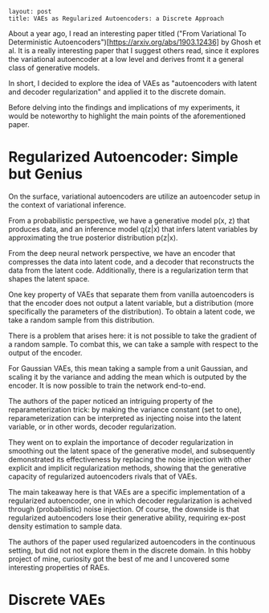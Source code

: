 ```
layout: post
title: VAEs as Regularized Autoencoders: a Discrete Approach
```
 
About a year ago, I read an interesting paper titled ("From Variational To Deterministic Autoencoders")[https://arxiv.org/abs/1903.12436] by Ghosh et al. It is a really interesting paper that I suggest others read, since it explores the variational autoencoder at a low level and derives fromt it a general class of generative models.

In short, I decided to explore the idea of VAEs as "autoencoders with latent and decoder regularization" and applied it to the discrete domain.

Before delving into the findings and implications of my experiments, it would be noteworthy to highlight the main points of the aforementioned paper.

# Regularized Autoencoder: Simple but Genius

On the surface, variational autoencoders are utilize an autoencoder setup in the context of variational inference. 

From a probabilistic perspective, we have a generative model p(x, z) that produces data, and an inference model q(z|x) that infers latent variables by approximating the true posterior distribution p(z|x).

From the deep neural network perspective, we have an encoder that compresses the data into latent code, and a decoder that reconstructs the data from the latent code. Additionally, there is a regularization term that shapes the latent space.

One key property of VAEs that separate them from vanilla autoencoders is that the encoder does not output a latent variable, but a distribution (more specifically the parameters of the distribution). To obtain a latent code, we take a random sample from this distribution.

There is a problem that arises here: it is not possible to take the gradient of a random sample. To combat this, we can take a sample with respect to the output of the encoder.

For Gaussian VAEs, this mean taking a sample from a unit Gaussian, and scaling it by the variance and adding the mean which is outputed by the encoder. It is now possible to train the network end-to-end.

The authors of the paper noticed an intriguing property of the reparameterization trick: by making the variance constant (set to one), reparameterization can be interpreted as injecting noise into the latent variable, or in other words, decoder regularization.

They went on to explain the importance of decoder regularization in smoothing out the latent space of the generative model, and subsequently demonstrated its effectiveness by replacing the noise injection with other explicit and implicit regularization methods, showing that the generative capacity of regularized autoencoders rivals that of VAEs.

The main takeaway here is that VAEs are a specific implementation of a regularized autoencoder, one in which decoder regularization is acheived through (probabilistic) noise injection. Of course, the downside is that regularized autoencoders lose their generative ability, requiring ex-post density estimation to sample data.

The authors of the paper used regularized autoencoders in the continuous setting, but did not not explore them in the discrete domain. In this hobby project of mine, curiosity got the best of me and I uncovered some interesting properties of RAEs.

# Discrete VAEs


